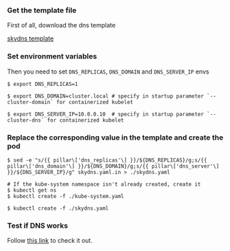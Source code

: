 ---
---

### Get the template file

First of all, download the dns template

[skydns template](/docs/getting-started-guides/docker-multinode/skydns.yaml.in)

### Set environment variables

Then you need to set `DNS_REPLICAS`, `DNS_DOMAIN` and `DNS_SERVER_IP` envs

```shell
$ export DNS_REPLICAS=1

$ export DNS_DOMAIN=cluster.local # specify in startup parameter `--cluster-domain` for containerized kubelet 

$ export DNS_SERVER_IP=10.0.0.10  # specify in startup parameter `--cluster-dns` for containerized kubelet 
```

### Replace the corresponding value in the template and create the pod

```shell
$ sed -e "s/{{ pillar\['dns_replicas'\] }}/${DNS_REPLICAS}/g;s/{{ pillar\['dns_domain'\] }}/${DNS_DOMAIN}/g;s/{{ pillar\['dns_server'\] }}/${DNS_SERVER_IP}/g" skydns.yaml.in > ./skydns.yaml

# If the kube-system namespace isn't already created, create it
$ kubectl get ns
$ kubectl create -f ./kube-system.yaml

$ kubectl create -f ./skydns.yaml
```

### Test if DNS works

Follow [this link](https://releases.k8s.io/{{page.githubbranch}}/cluster/addons/dns#how-do-i-test-if-it-is-working) to check it out.






